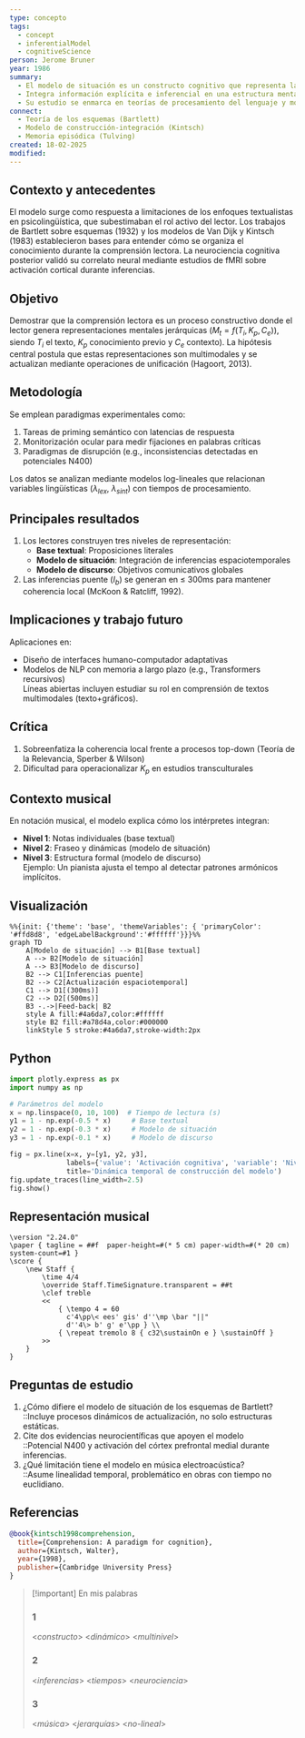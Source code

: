 ```yaml
---
type: concepto
tags:
  - concept
  - inferentialModel
  - cognitiveScience
person: Jerome Bruner
year: 1986
summary: 
  - El modelo de situación es un constructo cognitivo que representa la comprensión dinámica de un texto durante la lectura.
  - Integra información explícita e inferencial en una estructura mental coherente, actualizada en tiempo real.
  - Su estudio se enmarca en teorías de procesamiento del lenguaje y modelos de memoria de trabajo.
connect:
  - Teoría de los esquemas (Bartlett)
  - Modelo de construcción-integración (Kintsch)
  - Memoria episódica (Tulving)
created: 18-02-2025
modified: 
---
```


## Contexto y antecedentes  
El modelo surge como respuesta a limitaciones de los enfoques textualistas en psicolingüística, que subestimaban el rol activo del lector. Los trabajos de Bartlett sobre esquemas (1932) y los modelos de Van Dijk y Kintsch (1983) establecieron bases para entender cómo se organiza el conocimiento durante la comprensión lectora. La neurociencia cognitiva posterior validó su correlato neural mediante estudios de fMRI sobre activación cortical durante inferencias.

## Objetivo  
Demostrar que la comprensión lectora es un proceso constructivo donde el lector genera representaciones mentales jerárquicas ($M_t = f(T_i, K_p, C_e)$), siendo $T_i$ el texto, $K_p$ conocimiento previo y $C_e$ contexto). La hipótesis central postula que estas representaciones son multimodales y se actualizan mediante operaciones de unificación (Hagoort, 2013).

## Metodología  
Se emplean paradigmas experimentales como:  
1. Tareas de priming semántico con latencias de respuesta  
2. Monitorización ocular para medir fijaciones en palabras críticas  
3. Paradigmas de disrupción (e.g., inconsistencias detectadas en potenciales N400)  

Los datos se analizan mediante modelos log-lineales que relacionan variables lingüísticas ($\lambda_{lex}$, $\lambda_{sint}$) con tiempos de procesamiento.

## Principales resultados  
1. Los lectores construyen tres niveles de representación:  
   - **Base textual**: Proposiciones literales  
   - **Modelo de situación**: Integración de inferencias espaciotemporales  
   - **Modelo de discurso**: Objetivos comunicativos globales  
2. Las inferencias puente ($I_b$) se generan en $\leq$ 300ms para mantener coherencia local (McKoon & Ratcliff, 1992).  

## Implicaciones y trabajo futuro  
Aplicaciones en:  
- Diseño de interfaces humano-computador adaptativas  
- Modelos de NLP con memoria a largo plazo (e.g., Transformers recursivos)  
Líneas abiertas incluyen estudiar su rol en comprensión de textos multimodales (texto+gráficos).  

## Crítica  
1. Sobreenfatiza la coherencia local frente a procesos top-down (Teoría de la Relevancia, Sperber & Wilson)  
2. Dificultad para operacionalizar $K_p$ en estudios transculturales  

## Contexto musical  
En notación musical, el modelo explica cómo los intérpretes integran:  
- **Nivel 1**: Notas individuales (base textual)  
- **Nivel 2**: Fraseo y dinámicas (modelo de situación)  
- **Nivel 3**: Estructura formal (modelo de discurso)  
Ejemplo: Un pianista ajusta el tempo al detectar patrones armónicos implícitos.  

## Visualización  
```mermaid
%%{init: {'theme': 'base', 'themeVariables': { 'primaryColor': '#ffd8d8', 'edgeLabelBackground':'#ffffff'}}}%%
graph TD
    A[Modelo de situación] --> B1[Base textual]
    A --> B2[Modelo de situación]
    A --> B3[Modelo de discurso]
    B2 --> C1[Inferencias puente]
    B2 --> C2[Actualización espaciotemporal]
    C1 --> D1[(300ms)]
    C2 --> D2[(500ms)]
    B3 -.->|Feed-back| B2
    style A fill:#4a6da7,color:#ffffff
    style B2 fill:#a78d4a,color:#000000
    linkStyle 5 stroke:#4a6da7,stroke-width:2px
```

## Python  
```python
import plotly.express as px
import numpy as np

# Parámetros del modelo
x = np.linspace(0, 10, 100)  # Tiempo de lectura (s)
y1 = 1 - np.exp(-0.5 * x)     # Base textual
y2 = 1 - np.exp(-0.3 * x)     # Modelo de situación
y3 = 1 - np.exp(-0.1 * x)     # Modelo de discurso

fig = px.line(x=x, y=[y1, y2, y3], 
              labels={'value': 'Activación cognitiva', 'variable': 'Nivel'},
              title='Dinámica temporal de construcción del modelo')
fig.update_traces(line_width=2.5)
fig.show()
```

## Representación musical  
```lily
\version "2.24.0"
\paper { tagline = ##f  paper-height=#(* 5 cm) paper-width=#(* 20 cm)  system-count=#1 }
\score {
    \new Staff {
        \time 4/4
        \override Staff.TimeSignature.transparent = ##t
        \clef treble
        <<
            { \tempo 4 = 60 
              c'4\pp\< ees' gis' d''\mp \bar "||" 
              d''4\> b' g' e'\pp } \\
            { \repeat tremolo 8 { c32\sustainOn e } \sustainOff }
        >>
    }
}
```

## Preguntas de estudio  
1. ¿Cómo difiere el modelo de situación de los esquemas de Bartlett?  
   ::Incluye procesos dinámicos de actualización, no solo estructuras estáticas.  
2. Cite dos evidencias neurocientíficas que apoyen el modelo  
   ::Potencial N400 y activación del córtex prefrontal medial durante inferencias.  
3. ¿Qué limitación tiene el modelo en música electroacústica?  
   ::Asume linealidad temporal, problemático en obras con tiempo no euclidiano.  

## Referencias  
```bibtex
@book{kintsch1998comprehension,
  title={Comprehension: A paradigm for cognition},
  author={Kintsch, Walter},
  year={1998},
  publisher={Cambridge University Press}
}
```

> [!important] En mis palabras  
> ### 1  
>   <*constructo*> <*dinámico*> <*multinivel*>  
> ### 2  
>  <*inferencias*> <*tiempos*> <*neurociencia*>  
> ### 3  
>  <*música*> <*jerarquías*> <*no-lineal*>